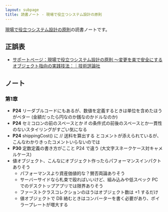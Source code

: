 ```yaml
---
layout: subpage
title: 読書ノート - 現場で役立つシステム設計の原則
---
```


[現場で役立つシステム設計の原則](/workshop/12-principles)の読書ノートです。

## 正誤表

- [サポートページ：現場で役立つシステム設計の原則 〜変更を楽で安全にするオブジェクト指向の実践技法：｜技術評論社](http://gihyo.jp/book/2017/978-4-7741-9087-7/support)

## ノート

### 第1章

* **P24** リーダブルコードにもあるが、数値を定義するときは単位を含めたほうがベター (金額だったら円なのか銭なのかドルなのか)
* **P24** セミコロンの前のスペースとか if の条件式の前後のスペースとか一貫性のないスタイリングがすごい気になる
* **P24** shippingCost() に // 送料を算出する とコメントが添えられているが、こんなわかりきったコメントいらないのでは
* **P30** 定数定義の書き方がここと P24 で違う (大文字スネークケース対キャメルケース)
* 値オブジェクト、こんなにオブジェクト作ったらパフォーマンスインパクトありそう
  * パフォーマンスより資産価値的な？賛否両論ありそう
  * サーバーサイドなら札束で殴ればいいけど、組み込みや低スペック PC でのデスクトップアプリでは限界ありそう
  * ファーストクラスコレクションのほうはオブジェクト数は +1 するだけ
  * 値オブジェクトで DB 絡むときはコンバーターを書く必要があり、ボイラープレートが増大する
